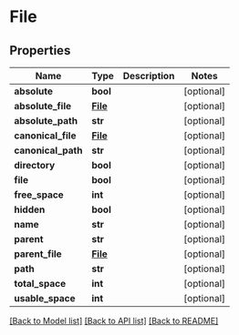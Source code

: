 # File

## Properties
Name | Type | Description | Notes
------------ | ------------- | ------------- | -------------
**absolute** | **bool** |  | [optional] 
**absolute_file** | [**File**](File.md) |  | [optional] 
**absolute_path** | **str** |  | [optional] 
**canonical_file** | [**File**](File.md) |  | [optional] 
**canonical_path** | **str** |  | [optional] 
**directory** | **bool** |  | [optional] 
**file** | **bool** |  | [optional] 
**free_space** | **int** |  | [optional] 
**hidden** | **bool** |  | [optional] 
**name** | **str** |  | [optional] 
**parent** | **str** |  | [optional] 
**parent_file** | [**File**](File.md) |  | [optional] 
**path** | **str** |  | [optional] 
**total_space** | **int** |  | [optional] 
**usable_space** | **int** |  | [optional] 

[[Back to Model list]](../README.md#documentation-for-models) [[Back to API list]](../README.md#documentation-for-api-endpoints) [[Back to README]](../README.md)


